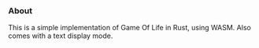 ### About
This is a simple implementation of Game Of Life in Rust, using WASM. Also comes with a text display mode.
